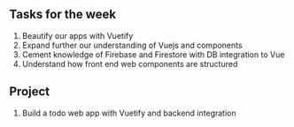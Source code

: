 ## Tasks for the week
1. Beautify our apps with Vuetify
2. Expand further our understanding of Vuejs and components
3. Cement knowledge of Firebase and Firestore with DB integration to Vue
4. Understand how front end web components are structured

## Project
1. Build a todo web app with Vuetify and backend integration

